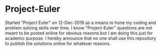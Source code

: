 # Project-Euler

Started "Project Euler" on 12-Dec-2019 as a means to hone my coding and problem solving skills over time.
I know "Project-Euler" questions are not meant to be posted online for obvious reasons but I am doing this just for academic purpose.
I hereby announce that no one shall use this repository to publish the solutions online for whatever reasons.

